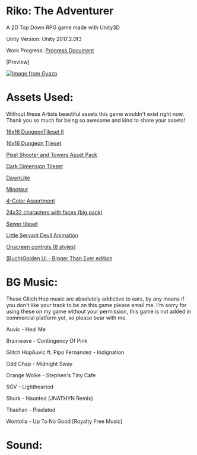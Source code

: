 # Riko: The Adventurer 
A 2D Top Down RPG game made with Unity3D

Unity Version: Unity 2017.2.0f3

Work Progress: 
<a href="https://docs.google.com/document/d/1BAU6ePVSBbnA3I9jF8qtLeWp-sl7pRVnzZzvEoePOgs/edit?usp=sharing">Progress Document</a>

[Preview]

[![Image from Gyazo](https://i.gyazo.com/37ac59cf292d783de26ab5e27695b140.gif)](https://gyazo.com/37ac59cf292d783de26ab5e27695b140)

Assets Used:
=======
Without these Artists beautiful assets this game wouldn't exist right now. Thank you so much for being so awesome and kind to share your assets!

<a href="https://0x72.itch.io/dungeontileset-ii">16x16 DungeonTileset II</a>

<a href="https://0x72.itch.io/16x16-dungeon-tileset">16x16 Dungeon Tileset</a>

<a href="https://finalbossblues.itch.io/pixel-shooter-towers-asset-pack">Pixel Shooter and Towers Asset Pack</a>

<a href="https://finalbossblues.itch.io/dark-dimension-tileset">Dark Dimension Tileset</a>

<a href="https://opengameart.org/content/dawnlike-16x16-universal-rogue-like-tileset-v181">DawnLike</a>

<a href="https://opengameart.org/content/minotaur-0">Minotaur</a>

<a href="https://opengameart.org/content/4-color-assortment">4-Color Assortment</a>

<a href="https://opengameart.org/content/24x32-characters-with-faces-big-pack">24x32 characters with faces (big pack)</a>

<a href="https://opengameart.org/content/sewer-tileset">Sewer tileset</a>

<a href="https://opengameart.org/content/little-servant-devil-animation">Little Servant Devil Animation</a>

<a href="https://opengameart.org/content/onscreen-controls-8-styles">Onscreen controls (8 styles)</a>

<a href="https://opengameart.org/content/golden-ui-bigger-than-ever-edition">(Buch)Golden UI - Bigger Than Ever edition</a>

BG Music:
=======
These Glitch Hop music are absolutely addictive to ears, by any means if you don't like your track to be on this game please email me. I'm sorry for using these on my game without your permission, this game is not added in commercial platform yet, so please bear with me.

Auvic - Heal Me

Brainwave - Contingency Of Pink

Glitch HopAuvic ft. Pipo Fernandez - Indignation

Odd Chap - Midnight Sway

Orange Wolke - Stephen's Tiny Cafe

SGV - Lighthearted

Shurk - Haunted (JNATHYN Remix)

Thaehan - Pixelated

Wontolla - Up To No Good [Royalty Free Music]


Sound: 
=======


